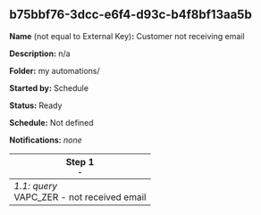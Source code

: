 ## b75bbf76-3dcc-e6f4-d93c-b4f8bf13aa5b

**Name** (not equal to External Key)**:** Customer not receiving email

**Description:** n/a

**Folder:** my automations/

**Started by:** Schedule

**Status:** Ready

**Schedule:** Not defined

**Notifications:** _none_


| Step 1<br>_<small>-</small>_ |
| --- |
| _1.1: query_<br>VAPC_ZER - not received email |
